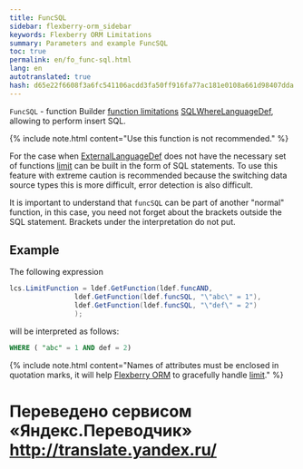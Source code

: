 ```yaml
--- 
title: FuncSQL 
sidebar: flexberry-orm_sidebar 
keywords: Flexberry ORM Limitations 
summary: Parameters and example FuncSQL 
toc: true 
permalink: en/fo_func-sql.html 
lang: en 
autotranslated: true 
hash: d65e22f6608f3a6fc541106acdd3fa50ff916fa77ac181e0108a661d98407dda 
--- 
```


`FuncSQL` - function Builder [function limitations](fo_limit-function.html) [SQLWhereLanguageDef](fo_function-list.html), allowing to perform insert SQL. 

{% include note.html content="Use this function is not recommended." %} 

For the case when [ExternalLanguageDef](fo_external-lang-def.html) does not have the necessary set of functions [limit](fo_limit-function.html) can be built in the form of SQL statements. To use this feature with extreme caution is recommended because the switching data source types this is more difficult, error detection is also difficult. 

It is important to understand that `funcSQL` can be part of another "normal" function, in this case, you need not forget about the brackets outside the SQL statement. Brackets under the interpretation do not put. 

## Example 

The following expression 

```csharp
lcs.LimitFunction = ldef.GetFunction(ldef.funcAND,
                ldef.GetFunction(ldef.funcSQL, "\"abc\" = 1"),
                ldef.GetFunction(ldef.funcSQL, "\"def\" = 2")
                );

``` 

will be interpreted as follows: 

```sql
WHERE ( "abc" = 1 AND def = 2)
``` 

{% include note.html content="Names of attributes must be enclosed in quotation marks, it will help [Flexberry ORM](fo_flexberry-orm.html) to gracefully handle [limit](fo_limit-function.html)." %} 



 # Переведено сервисом «Яндекс.Переводчик» http://translate.yandex.ru/
